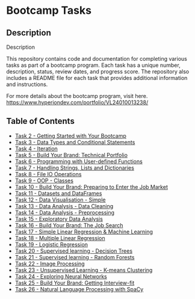 
# Bootcamp Tasks

## Description

Description

This repository contains code and documentation for completing various tasks as part of a bootcamp program. Each task has a unique number, description, status, review dates, and progress score. 
The repository also includes a README file for each task that provides additional information and instructions.

For more details about the bootcamp program, visit here.
https://www.hyperiondev.com/portfolio/VL24010013238/

## Table of Contents

- [Task 2 - Getting Started with Your Bootcamp](#task-2---getting-started-with-your-bootcamp)
- [Task 3 - Data Types and Conditional Statements](#task-3---data-types-and-conditional-statements)
- [Task 4 - Iteration](#task-4---iteration)
- [Task 5 - Build Your Brand: Technical Portfolio](#task-5---build-your-brand-technical-portfolio)
- [Task 6 - Programming with User-defined Functions](#task-6---programming-with-user-defined-functions)
- [Task 7 - Handling Strings, Lists and Dictionaries](#task-7---handling-strings-lists-and-dictionaries)
- [Task 8 - File IO Operations](#task-8---file-io-operations)
- [Task 9 - OOP - Classes](#task-9---oop---classes)
- [Task 10 - Build Your Brand: Preparing to Enter the Job Market](#task-10---build-your-brand-preparing-to-enter-the-job-market)
- [Task 11 - Datasets and DataFrames](#task-11---datasets-and-dataframes)
- [Task 12 - Data Visualisation - Simple](#task-12---data-visualisation---simple)
- [Task 13 - Data Analysis - Data Cleaning](#task-13---data-analysis---data-cleaning)
- [Task 14 - Data Analysis - Preprocessing](#task-14---data-analysis---preprocessing)
- [Task 15 - Exploratory Data Analysis](#task-15---exploratory-data-analysis)
- [Task 16 - Build Your Brand: The Job Search](#task-16---build-your-brand-the-job-search)
- [Task 17 - Simple Linear Regression & Machine Learning](#task-17---simple-linear-regression--machine-learning)
- [Task 18 - Multiple Linear Regression](#task-18---multiple-linear-regression)
- [Task 19 - Logistic Regression](#task-19---logistic-regression)
- [Task 20 - Supervised learning - Decision Trees](#task-20---supervised-learning---decision-trees)
- [Task 21 - Supervised learning - Random Forests](#task-21---supervised-learning---random-forests)
- [Task 22 - Image Processing](#task-22---image-processing)
- [Task 23 - Unsupervised Learning - K-means Clustering](#task-23---unsupervised-learning---k-means-clustering)
- [Task 24 - Exploring Neural Networks](#task-24---exploring-neural-networks)
- [Task 25 - Build Your Brand: Getting Interview-fit](#task-25---build-your-brand-getting-interview-fit)
- [Task 26 - Natural Language Processing with SpaCy](#task-26---natural-language-processing-with-spacy)
